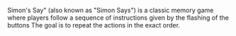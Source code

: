 Simon's Say" (also known as "Simon Says") is a classic memory game where players follow a sequence of instructions given by the flashing of the buttons  The goal is to repeat the actions in the exact order.
